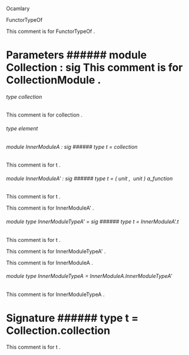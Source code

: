 Ocamlary

FunctorTypeOf

This   comment   is   for   FunctorTypeOf   . 



# Parameters ######  module          Collection         :    sig      This   comment   is   for   CollectionModule   . 

######  type       collection             

This   comment   is   for   collection   . 



######  type       element             



######  module          InnerModuleA         :    sig      ######  type       t      =   collection             

This   comment   is   for   t   . 



######  module          InnerModuleA'         :    sig      ######  type       t      =     (  unit  ,   unit  )       a_function               

This   comment   is   for   t   . 



       

This   comment   is   for   InnerModuleA'   . 



######  module        type          InnerModuleTypeA'         =    sig      ######  type       t      =   InnerModuleA'.t             

This   comment   is   for   t   . 



       

This   comment   is   for   InnerModuleTypeA'   . 



       

This   comment   is   for   InnerModuleA   . 



######  module        type          InnerModuleTypeA      =   InnerModuleA.InnerModuleTypeA'          

This   comment   is   for   InnerModuleTypeA   . 



       



# Signature ######  type       t      =   Collection.collection             

This   comment   is   for   t   . 



